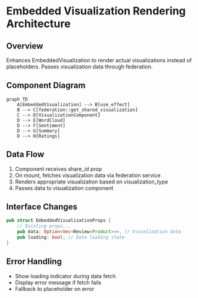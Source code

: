# Embedded Visualization Rendering Architecture

## Overview
Enhances EmbeddedVisualization to render actual visualizations instead of placeholders. Passes visualization data through federation.

## Component Diagram
```mermaid
graph TD
    A[EmbeddedVisualization] --> B[use_effect]
    B --> C[federation::get_shared_visualization]
    C --> D[VisualizationComponent]
    D --> E[WordCloud]
    D --> F[Sentiment]
    D --> G[Summary]
    D --> H[Ratings]
```

## Data Flow
1. Component receives share_id prop
2. On mount, fetches visualization data via federation service
3. Renders appropriate visualization based on visualization_type
4. Passes data to visualization component

## Interface Changes
```rust
pub struct EmbeddedVisualizationProps {
    // Existing props...
    pub data: Option<Vec<Review<Product>>>, // Visualization data
    pub loading: bool, // Data loading state
}
```

## Error Handling
- Show loading indicator during data fetch
- Display error message if fetch fails
- Fallback to placeholder on error